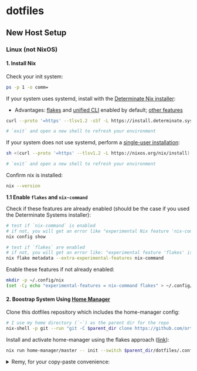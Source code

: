 # dotfiles

## New Host Setup

### Linux (not NixOS)

#### 1. Install Nix

Check your init system:

```bash
ps -p 1 -o comm=
```

If your system uses systemd, install with the [Determinate Nix installer](https://zero-to-nix.com/start/install/):
* Advantages: [flakes](https://zero-to-nix.com/concepts/flakes) and [unified CLI](https://zero-to-nix.com/concepts/nix/#unified-cli) enabled by default; [other features](https://github.com/DeterminateSystems/nix-installer/blob/main/README.md#features)


```bash
curl --proto '=https' --tlsv1.2 -sSf -L https://install.determinate.systems/nix | sh -s -- install

# `exit` and open a new shell to refresh your environment
```

If your system does not use systemd, perform a [single-user installation](https://nixos.org/download/#nix-install-linux):

```bash
sh <(curl --proto '=https' --tlsv1.2 -L https://nixos.org/nix/install) --no-daemon

# `exit` and open a new shell to refresh your environment
```

Confirm nix is installed:

```bash
nix --version
```

**1.1 Enable `flakes` and `nix-command`**

Check if these features are already enabled (should be the case if you used the Determinate Systems installer):

```bash
# test if `nix-command` is enabled
# if not, you will get an error like "experimental Nix feature 'nix-command' is disabled"
nix config show

# test if `flakes` are enabled
# if not, you will get an error like: "experimental feature 'flakes' is disabled"
nix flake metadata --extra-experimental-features nix-command
```

Enable these features if not already enabled:

```bash
mkdir -p ~/.config/nix
(set -C; echo "experimental-features = nix-command flakes" > ~/.config/nix/nix.conf)
```

#### 2. Boostrap System Using [Home Manager](https://github.com/nix-community/home-manager)

Clone this dotfiles repository which includes the home-manager config:

```bash
# I use my home directory (`~`) as the parent dir for the repo
nix-shell -p git --run "git -C $parent_dir clone https://github.com/orthonormalremy/dotfiles.git"
```

Install and activate home-manager using the flakes approach ([link](https://nix-community.github.io/home-manager/index.xhtml#sec-flakes-standalone)):

```bash
nix run home-manager/master -- init --switch $parent_dir/dotfiles/.config/home-manager
```

<details>
<summary>Remy, for your copy-paste convenience:</summary>

```bash
nix-shell -p git --run "git -C ~ clone https://github.com/orthonormalremy/dotfiles.git"
nix run home-manager/master -- init --switch ~/dotfiles/.config/home-manager
```

</details>

